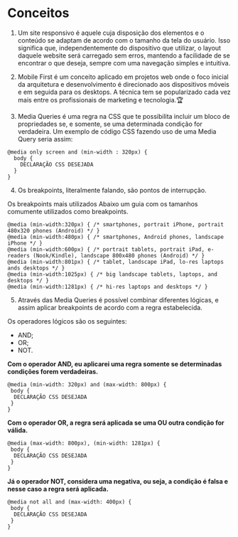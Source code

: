 # Conceitos

1. Um site responsivo é aquele cuja disposição dos elementos e o conteúdo se adaptam de acordo com o tamanho da tela do usuário. Isso significa que, independentemente do dispositivo que utilizar, o layout daquele website será carregado sem erros, mantendo a facilidade de se encontrar o que deseja, sempre com uma navegação simples e intuitiva. 

2. Mobile First é um conceito aplicado em projetos web onde o foco inicial da arquitetura e desenvolvimento é direcionado aos dispositivos móveis e em seguida para os desktops. A técnica tem se popularizado cada vez mais entre os profissionais de marketing e tecnologia.:trophy:

3. Media Queries é uma regra na CSS que te possibilita incluir um bloco de propriedades se, e somente, se uma determinada condição for verdadeira. Um exemplo de código CSS fazendo uso de uma Media Query seria assim:

```
@media only screen and (min-width : 320px) {
  body {
    DECLARAÇÃO CSS DESEJADA
  }
}
```

4. Os breakpoints, literalmente falando, são pontos de interrupção.

Os breakpoints mais utilizados
Abaixo um guia com os tamanhos comumente utilizados como breakpoints.

```
@media (min-width:320px) { /* smartphones, portrait iPhone, portrait 480x320 phones (Android) */ }
@media (min-width:480px) { /* smartphones, Android phones, landscape iPhone */ }
@media (min-width:600px) { /* portrait tablets, portrait iPad, e-readers (Nook/Kindle), landscape 800x480 phones (Android) */ }
@media (min-width:801px) { /* tablet, landscape iPad, lo-res laptops ands desktops */ }
@media (min-width:1025px) { /* big landscape tablets, laptops, and desktops */ }
@media (min-width:1281px) { /* hi-res laptops and desktops */ }
```

5. Através das Media Queries é possível combinar diferentes lógicas, e assim aplicar breakpoints de acordo com a regra estabelecida.

Os operadores lógicos são os seguintes:

* AND;
* OR;
* NOT.

**Com o operador AND, eu aplicarei uma regra somente se determinadas condições forem verdadeiras.**

```
@media (min-width: 320px) and (max-width: 800px) {
 body {
  DECLARAÇÃO CSS DESEJADA
 }
}
```

**Com o operador OR, a regra será aplicada se uma OU outra condição for válida.**

```
@media (max-width: 800px), (min-width: 1281px) {
 body {
  DECLARAÇÃO CSS DESEJADA
 }
}
```

**Já o operador NOT, considera uma negativa, ou seja, a condição é falsa e nesse caso a regra será aplicada.**

```
@media not all and (max-width: 400px) {
 body {
  DECLARAÇÃO CSS DESEJADA
 }
}
```
